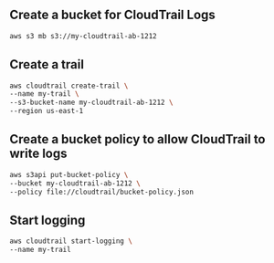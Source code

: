 ## Create a bucket for CloudTrail Logs

```sh
aws s3 mb s3://my-cloudtrail-ab-1212
```

## Create a trail

```sh
aws cloudtrail create-trail \
--name my-trail \
--s3-bucket-name my-cloudtrail-ab-1212 \
--region us-east-1
```

## Create a bucket policy to allow CloudTrail to write logs

```sh
aws s3api put-bucket-policy \
--bucket my-cloudtrail-ab-1212 \
--policy file://cloudtrail/bucket-policy.json
```

## Start logging

```sh
aws cloudtrail start-logging \
--name my-trail
```
